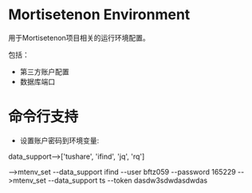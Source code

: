 # Mortisetenon Environment

用于Mortisetenon项目相关的运行环境配置。

包括：<br>

* 第三方账户配置
* 数据库端口


# 命令行支持

* 设置账户密码到环境变量:

data_support-->['tushare', 'ifind', 'jq', 'rq']

-->mtenv_set --data_support ifind --user bftz059 --password 165229
-->mtenv_set --data_support ts --token dasdw3sdwdasdwdas

